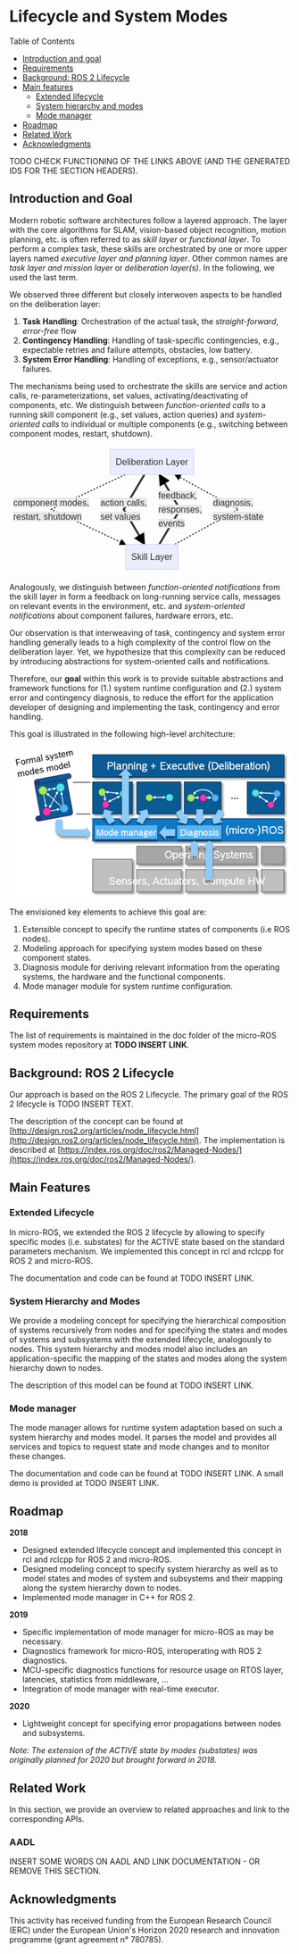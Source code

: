 # Lifecycle and System Modes

Table of Contents
*   [Introduction and goal](#introductionandgoal)
*   [Requirements](#requirements)
*   [Background: ROS 2 Lifecycle](#backgroundros2lifecycle)
*   [Main features](#mainfeatures)
    *   [Extended lifecycle](#extendedlifecycle)
    *   [System hierarchy and modes](#systemhierarchyandmodes)
    *   [Mode manager](#modemanager)
*   [Roadmap](#roadmap)
*   [Related Work](#relatedwork)
*   [Acknowledgments](#acknowledgments)

TODO CHECK FUNCTIONING OF THE LINKS ABOVE (AND THE GENERATED IDS FOR THE SECTION HEADERS).

## Introduction and Goal

Modern robotic software architectures follow a layered approach. The layer with the core algorithms for SLAM, vision-based object recognition, motion planning, etc. is often referred to as *skill layer* or *functional layer*. To perform a complex task, these skills are orchestrated by one or more upper layers named *executive layer and planning layer*. Other common names are *task layer and mission layer* or *deliberation layer(s)*. In the following, we used the last term.

We observed three different but closely interwoven aspects to be handled on the deliberation layer:

1.  **Task Handling**: Orchestration of the actual task, the *straight-forward*, *error-free* flow
2.  **Contingency Handling**: Handling of task-specific contingencies, e.g., expectable retries and failure attempts, obstacles, low battery.
3.  **System Error Handling**: Handling of exceptions, e.g., sensor/actuator failures.

The mechanisms being used to orchestrate the skills are service and action calls, re-parameterizations, set values, activating/deactivating of components, etc. We distinguish between *function-oriented calls* to a running skill component (e.g., set values, action queries) and *system-oriented calls* to individual or multiple components (e.g., switching between component modes, restart, shutdown).

![Interaction between skill and deliberation layer](interactions_between_skill_and_deliberation_layer.png)

Analogously, we distinguish between *function-oriented notifications* from the skill layer in form a feedback on long-running service calls, messages on relevant events in the environment, etc. and *system-oriented notifications* about component failures, hardware errors, etc.

Our observation is that interweaving of task, contingency and system error handling generally leads to a high complexity of the control flow on the deliberation layer. Yet, we hypothesize that this complexity can be reduced by introducing abstractions for system-oriented calls and notifications.

Therefore, our **goal** within this work is to provide suitable abstractions and framework functions for (1.) system runtime configuration and (2.) system error and contingency diagnosis, to reduce the effort for the application developer of designing and implementing the task, contingency and error handling.

This goal is illustrated in the following high-level architecture:

![High-level Architecture](goal.png)

The envisioned key elements to achieve this goal are:

1.  Extensible concept to specify the runtime states of components (i.e ROS nodes).
2.  Modeling approach for specifying system modes based on these component states.
3.  Diagnosis module for deriving relevant information from the operating systems, the hardware and the functional components.
4.  Mode manager module for system runtime configuration.


## Requirements

The list of requirements is maintained in the doc folder of the micro-ROS system modes repository at **TODO INSERT LINK**.


## Background: ROS 2 Lifecycle

Our approach is based on the ROS 2 Lifecycle. The primary goal of the ROS 2 lifecycle is TODO INSERT TEXT.

The description of the concept can be found at [http://design.ros2.org/articles/node_lifecycle.html](http://design.ros2.org/articles/node_lifecycle.html). The implementation is described at [https://index.ros.org/doc/ros2/Managed-Nodes/](https://index.ros.org/doc/ros2/Managed-Nodes/).



## Main Features

### Extended Lifecycle

In micro-ROS, we extended the ROS 2 lifecycle by allowing to specify specific modes (i.e. substates) for the ACTIVE state based on the standard parameters mechanism. We implemented this concept in rcl and rclcpp for ROS 2 and micro-ROS.

The documentation and code can be found at TODO INSERT LINK.


### System Hierarchy and Modes

We provide a modeling concept for specifying the hierarchical composition of systems recursively from nodes and for specifying the states and modes of systems and subsystems with the extended lifecycle, analogously to nodes. This system hierarchy and modes model also includes an application-specific the mapping of the states and modes along the system hierarchy down to nodes.

The description of this model can be found at TODO INSERT LINK.


### Mode manager

The mode manager allows for runtime system adaptation based on such a system hierarchy and modes model. It parses the model and provides all services and topics to request state and mode changes and to monitor these changes.

The documentation and code can be found at TODO INSERT LINK. A small demo is provided at TODO INSERT LINK.


## Roadmap

**2018**
*   Designed extended lifecycle  concept and implemented this concept in rcl and rclcpp for ROS 2 and micro-ROS.
*   Designed modeling concept to specify system hierarchy as well as to model states and modes of system and subsystems and their mapping along the system hierarchy down to nodes.
*   Implemented mode manager in C++ for ROS 2.

**2019**
*   Specific implementation of mode manager for micro-ROS as may be necessary.
*   Diagnostics framework for micro-ROS, interoperating with ROS 2 diagnostics.
*   MCU-specific diagnostics functions for resource usage on RTOS layer, latencies, statistics from middleware, ...
*   Integration of mode manager with real-time executor.

**2020**
*   Lightweight concept for specifying error propagations between nodes and subsystems.

_Note: The extension of the ACTIVE state by modes (substates) was originally planned for 2020 but brought forward in 2018._


## Related Work

In this section, we provide an overview to related approaches and link to the corresponding APIs.

### AADL

INSERT SOME WORDS ON AADL AND LINK DOCUMENTATION - OR REMOVE THIS SECTION.


## Acknowledgments

This activity has received funding from the European Research Council (ERC) under the European Union's Horizon 2020 research and innovation programme (grant agreement n° 780785).
